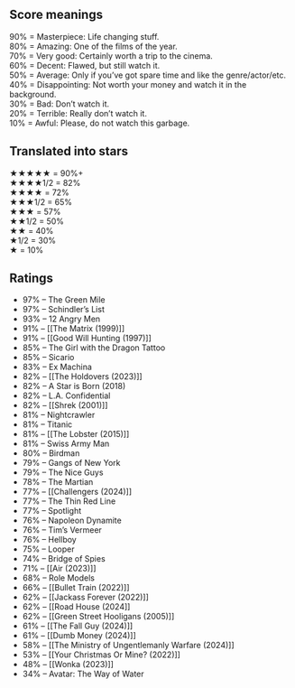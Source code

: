 ## Score meanings

90% = Masterpiece: Life changing stuff.  
80% = Amazing: One of the films of the year.  
70% = Very good: Certainly worth a trip to the cinema.  
60% = Decent: Flawed, but still watch it.  
50% = Average: Only if you’ve got spare time and like the genre/actor/etc.  
40% = Disappointing: Not worth your money and watch it in the background.  
30% = Bad: Don’t watch it.  
20% = Terrible: Really don’t watch it.  
10% = Awful: Please, do not watch this garbage.

## Translated into stars

★★★★★ = 90%+  
★★★★1/2 = 82%  
★★★★ = 72%  
★★★1/2 = 65%  
★★★ = 57%  
★★1/2 = 50%  
★★ = 40%  
★1/2 = 30%  
★ = 10%  

## Ratings

- 97% – The Green Mile
- 97% – Schindler’s List
- 93% – 12 Angry Men
- 91% – [[The Matrix (1999)]]
- 91% – [[Good Will Hunting (1997)]]
- 85% – The Girl with the Dragon Tattoo
- 85% – Sicario
- 83% – Ex Machina
- 82% – [[The Holdovers (2023)]]
- 82% – A Star is Born (2018)
- 82% – L.A. Confidential
- 82% – [[Shrek (2001)]]
- 81% – Nightcrawler
- 81% – Titanic
- 81% – [[The Lobster (2015)]]
- 81% – Swiss Army Man
- 80% – Birdman
- 79% – Gangs of New York
- 79% – The Nice Guys
- 78% – The Martian
- 77% – [[Challengers (2024)]]
- 77% – The Thin Red Line
- 77% – Spotlight
- 76% – Napoleon Dynamite
- 76% – Tim’s Vermeer
- 76% – Hellboy
- 75% – Looper
- 74% – Bridge of Spies
- 71% – [[Air (2023)]]
- 68% – Role Models
- 66% – [[Bullet Train (2022)]]
- 62% – [[Jackass Forever (2022)]]
- 62% – [[Road House (2024]]
- 62% – [[Green Street Hooligans (2005)]]
- 61% – [[The Fall Guy (2024)]]
- 61% – [[Dumb Money (2024)]]
- 58% – [[The Ministry of Ungentlemanly Warfare (2024)]]
- 53% – [[Your Christmas Or Mine? (2022)]]
- 48% – [[Wonka (2023)]]
- 34% – Avatar: The Way of Water